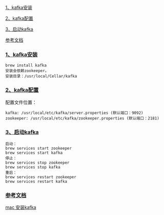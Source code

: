 <span id="menu">[1、kafka安装](#install)</span>

[2、kafka配置](#config)

[3、启动kafka](#start)

[参考文档](#up)

### <span id="install">[1、kafka安装](#menu)</span>

```
brew install kafka
安装会依赖zookeeper。 
安装目录：/usr/local/Cellar/kafka
```

### <span id="config">[2、kafka配置](#menu)</span>

配置文件位置：
```
kafka: /usr/local/etc/kafka/server.properties (默认端口：9092)
zookeeper: /usr/local/etc/kafka/zookeeper.properties (默认端口：2181)
```

### <span id="start">[3、启动kafka](#menu)</span>
```
启动：
brew services start zookeeper
brew services start kafka
停止：
brew services stop zookeeper
brew services stop kafka
重启：
brew services restart zookeeper
brew services restart kafka
```

### <span id="up">[参考文档](#menu)</span>

[mac 安装kafka](https://www.jianshu.com/p/1f6387d18989)
